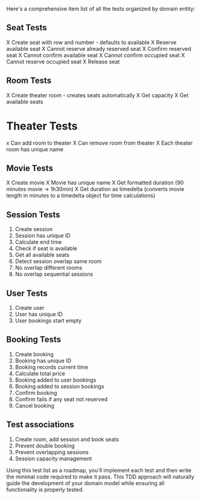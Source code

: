 Here's a comprehensive item list of all the tests organized by domain entity:

## Seat Tests
X Create seat with row and number - defaults to available
X Reserve available seat
X Cannot reserve already reserved seat
X Confirm reserved seat
X Cannot confirm available seat
X Cannot confirm occupied seat
X Cannot reserve occupied seat
X Release seat

## Room Tests
X Create theater room - creates seats automatically
X Get capacity
X Get available seats

# Theater Tests
x Can add room to theater
X Can remove room from theater
X Each theater room has unique name

## Movie Tests
X Create movie
X Movie has unique name
X Get formatted duration (90 minutes movie -> 1h30min)
X Get duration as timedelta (converts movie length in minutes to a timedelta object for time calculations)

## Session Tests
1. Create session
2. Session has unique ID
3. Calculate end time
4. Check if seat is available
5. Get all available seats
6. Detect session overlap same room
7. No overlap different rooms
8. No overlap sequential sessions

## User Tests
1. Create user
2. User has unique ID
3. User bookings start empty

## Booking Tests
1. Create booking
2. Booking has unique ID
3. Booking records current time
4. Calculate total price
5. Booking added to user bookings
6. Booking added to session bookings
7. Confirm booking
8. Confirm fails if any seat not reserved
9. Cancel booking

## Test associations
1. Create room, add session and book seats
2. Prevent double booking
3. Prevent overlapping sessions
4. Session capacity management

Using this test list as a roadmap, you'll implement each test and then write the minimal code required to make it pass. This TDD approach will naturally guide the development of your domain model while ensuring all functionality is properly tested.